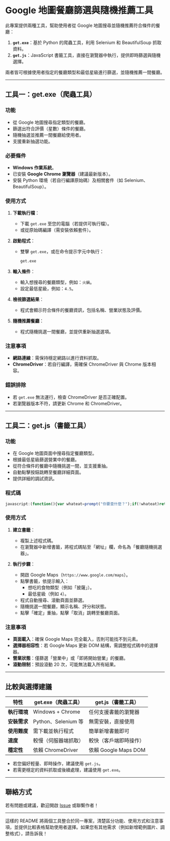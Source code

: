# Google 地圖餐廳篩選與隨機推薦工具

此專案提供兩種工具，幫助使用者從 Google 地圖搜尋並隨機推薦符合條件的餐廳：
1. **`get.exe`**：基於 Python 的爬蟲工具，利用 Selenium 和 BeautifulSoup 抓取資料。
2. **`get.js`**：JavaScript 書籤工具，直接在瀏覽器中執行，提供即時篩選與隨機選擇。

兩者皆可根據使用者指定的餐廳類型和最低星級進行篩選，並隨機推薦一間餐廳。

---

## 工具一：get.exe（爬蟲工具）

### 功能
- 從 Google 地圖搜尋指定類型的餐廳。
- 篩選出符合評價（星數）條件的餐廳。
- 隨機抽選並推薦一間餐廳給使用者。
- 支援重新抽選功能。

### 必要條件
- **Windows 作業系統**。
- 已安裝 **Google Chrome 瀏覽器**（建議最新版本）。
- 安裝 Python 環境（若自行編譯原始碼）及相關套件（如 Selenium、BeautifulSoup）。

### 使用方式
1. **下載執行檔**：
   - 下載 `get.exe` 至您的電腦（若提供可執行檔）。
   - 或從原始碼編譯（需安裝依賴套件）。

2. **啟動程式**：
   - 雙擊 `get.exe`，或在命令提示字元中執行：
     ```bash
     get.exe
     ```

3. **輸入條件**：
   - 輸入想搜尋的餐廳類型，例如：`火鍋`。
   - 設定最低星級，例如：`4.5`。

4. **檢視篩選結果**：
   - 程式會顯示符合條件的餐廳資訊，包括名稱、營業狀態及評價。

5. **隨機推薦餐廳**：
   - 程式隨機挑選一間餐廳，並提供重新抽選選項。

### 注意事項
- **網路連線**：需保持穩定網路以進行資料抓取。
- **ChromeDriver**：若自行編譯，需確保 ChromeDriver 與 Chrome 版本相容。

### 錯誤排除
- 若 `get.exe` 無法運行，檢查 ChromeDriver 是否正確配置。
- 若瀏覽器版本不符，請更新 Chrome 和 ChromeDriver。

---

## 工具二：get.js（書籤工具）

### 功能
- 在 Google 地圖頁面中搜尋指定餐廳類型。
- 根據最低星級篩選營業中的餐廳。
- 從符合條件的餐廳中隨機挑選一間，並支援重抽。
- 自動點擊按鈕跳轉至餐廳詳細頁面。
- 提供詳細的調試資訊。

### 程式碼
```javascript
javascript:(function(){var whateat=prompt("你要查什麼？");if(!whateat)return alert("請輸入有效的搜尋內容！");var whatstar=parseFloat(prompt("你要幾星以上的(請寫數字)？"))||0;if(isNaN(whatstar)||whatstar<0||whatstar>5)return alert("請輸入有效的星級（0-5）！");if(!window.location.href.includes("google.com/maps")){window.location.href="https://www.google.com/maps";alert("請等待頁面加載後再次運行此書籤！");return}var searchButton=document.querySelector(".JdG3E");if(searchButton){searchButton.click();setTimeout(function(){var searchBox=document.getElementById("ml-searchboxinput");if(!searchBox){alert("搜尋框未載入，請稍後重試！");return}searchBox.value=whateat;searchBox.dispatchEvent(new Event("input"));searchBox.dispatchEvent(new KeyboardEvent("keydown",{key:"Enter",code:"Enter",keyCode:13}));setTimeout(function(){var scrollableDiv=document.querySelector("div.m6QErb.DxyBCb.kA9KIf.dS8AEf.XiKgde");if(!scrollableDiv){alert("找不到滾動容器！請確認頁面已加載。");return}var maxScrolls=20;var scrollPauseTime=500;var scrollCount=0;function scrollNext(){if(scrollCount<maxScrolls){scrollableDiv.scrollTop=scrollableDiv.scrollHeight;scrollCount++;setTimeout(scrollNext,scrollPauseTime)}else{processResults()}}function processResults(){var results=[];var items=document.querySelectorAll(".Nv2PK.THOPZb");if(items.length===0){alert("找不到店家元素！請確認搜尋結果已加載並滾動頁面。");return}var debugInfo="調試資訊：\n";items.forEach(function(item){var nameElem=item.querySelector(".hfpxzc");var starElem=item.querySelector(".MW4etd");var statusElems=item.querySelectorAll(".W4Efsd .W4Efsd span span span");var button=item.querySelector("button[aria-label]");var name=nameElem?nameElem.getAttribute("aria-label")||"無名稱":"無名稱";var star=starElem?parseFloat(starElem.textContent.trim())||0:0;var status="N/A";if(statusElems.length>0){statusElems.forEach(function(statusEl){var statusText=statusEl.textContent.trim();if(["營業中","即將打烊","已打烊","暫時關閉","即將開始營業"].some(s=>statusText.includes(s))){status=statusText}});};debugInfo+=name+": 評分="+star+", 狀態="+status+", 按鈕="+(button?"存在":"不存在")+"\n";if((["營業中","即將開始營業"].some(s=>status.includes(s)))&&star>whatstar&&button){results.push({name:name,star:star,status:status,button:button})}});if(results.length===0){alert("找不到符合條件的餐廳！找到 "+items.length+" 個元素，但無符合條件者。\n\n"+debugInfo);return}var chosen=null;do{chosen=results[Math.floor(Math.random()*results.length)];alert("抽中：\n"+chosen.name+"\n評分："+chosen.star+"⭐\n狀態："+chosen.status+"\n\n點擊‘確定’重抽，‘取消’跳轉");}while(confirm("要重抽嗎？"));if(chosen.button){chosen.button.click();alert("已點擊按鈕："+chosen.name+"，正在跳轉...")}else{alert("按鈕不可用："+chosen.name+"！請確認頁面狀態。")}}scrollNext()},5000)},1000)}else{setTimeout(function(){var scrollableDiv=document.querySelector("div.m6QErb.DxyBCb.kA9KIf.dS8AEf.XiKgde");if(!scrollableDiv){alert("找不到滾動容器！請確認頁面已加載。");return}var maxScrolls=20;var scrollPauseTime=500;var scrollCount=0;function scrollNext(){if(scrollCount<maxScrolls){scrollableDiv.scrollTop=scrollableDiv.scrollHeight;scrollCount++;setTimeout(scrollNext,scrollPauseTime)}else{processResults()}}function processResults(){var results=[];var items=document.querySelectorAll(".Nv2PK.THOPZb");if(items.length===0){alert("找不到店家元素！請確認已在結果頁並滾動加載。");return}var debugInfo="調試資訊：\n";items.forEach(function(item){var nameElem=item.querySelector(".hfpxzc");var starElem=item.querySelector(".MW4etd");var statusElems=item.querySelectorAll(".W4Efsd .W4Efsd span span span");var button=item.querySelector("button[aria-label]");var name=nameElem?nameElem.getAttribute("aria-label")||"無名稱":"無名稱";var star=starElem?parseFloat(starElem.textContent.trim())||0:0;var status="N/A";if(statusElems.length>0){statusElems.forEach(function(statusEl){var statusText=statusEl.textContent.trim();if(["營業中","即將打烊","已打烊","暫時關閉","即將開始營業"].some(s=>statusText.includes(s))){status=statusText}});};debugInfo+=name+": 評分="+star+", 狀態="+status+", 按鈕="+(button?"存在":"不存在")+"\n";if((["營業中","即將開始營業"].some(s=>status.includes(s)))&&star>whatstar&&button){results.push({name:name,star:star,status:status,button:button})}});if(results.length===0){alert("找不到符合條件的餐廳！找到 "+items.length+" 個元素，但無符合條件者。\n\n"+debugInfo);return}var chosen=null;do{chosen=results[Math.floor(Math.random()*results.length)];alert("抽中：\n"+chosen.name+"\n評分："+chosen.star+"⭐\n狀態："+chosen.status+"\n\n點擊‘確定’重抽，‘取消’跳轉");}while(confirm("要重抽嗎？"));if(chosen.button){chosen.button.click();alert("已點擊按鈕："+chosen.name+"，正在跳轉...")}else{alert("按鈕不可用："+chosen.name+"！請確認頁面狀態。")}}scrollNext()},2000)}})();
```

### 使用方式
1. **建立書籤**：
   - 複製上述程式碼。
   - 在瀏覽器中新增書籤，將程式碼貼至「網址」欄，命名為「餐廳隨機挑選器」。

2. **執行步驟**：
   - 開啟 Google Maps（`https://www.google.com/maps`）。
   - 點擊書籤，依提示輸入：
     - 想吃的食物類型（例如「披薩」）。
     - 最低星級（例如 `4`）。
   - 程式自動搜尋、滾動頁面並篩選。
   - 隨機挑選一間餐廳，顯示名稱、評分和狀態。
   - 點擊「確定」重抽，點擊「取消」跳轉至餐廳頁面。

### 注意事項
- **頁面載入**：確保 Google Maps 完全載入，否則可能找不到元素。
- **選擇器相容性**：若 Google Maps 更新 DOM 結構，需調整程式碼中的選擇器。
- **營業狀態**：僅篩選「營業中」或「即將開始營業」的餐廳。
- **滾動限制**：預設滾動 20 次，可能無法載入所有結果。

---

## 比較與選擇建議
| 特性                | get.exe（爬蟲工具）         | get.js（書籤工具）         |
|---------------------|-----------------------------|----------------------------|
| **執行環境**        | Windows + Chrome           | 任何支援書籤的瀏覽器      |
| **安裝需求**        | Python、Selenium 等        | 無需安裝，直接使用         |
| **使用難度**        | 需下載並執行程式           | 簡單新增書籤即可           |
| **速度**            | 較慢（伺服器端抓取）       | 較快（客戶端即時操作）     |
| **穩定性**          | 依賴 ChromeDriver         | 依賴 Google Maps DOM      |

- 若您偏好輕量、即時操作，建議使用 `get.js`。
- 若需更穩定的資料抓取或後續處理，建議使用 `get.exe`。

---

## 聯絡方式
若有問題或建議，歡迎開啟 [Issue](https://github.com/yourusername/yourrepo/issues) 或聯繫作者！

---

這樣的 README 將兩個工具整合於同一專案，清楚區分功能、使用方式和注意事項，並提供比較表格幫助使用者選擇。如果您有其他需求（例如新增範例圖片、調整格式），請告訴我！
